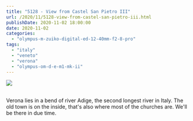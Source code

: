 ```yaml
---
title: "5128 - View from Castel San Pietro III"
url: /2020/11/5128-view-from-castel-san-pietro-iii.html
publishDate: 2020-11-02 18:00:00
date: 2020-11-02
categories: 
  - "olympus-m-zuiko-digital-ed-12-40mm-f2-8-pro"
tags: 
  - "italy"
  - "veneto"
  - "verona"
  - "olympus-om-d-e-m1-mk-ii"
---
```

<div class="container">
<div class="center"><a target="_blank" href="https://d25zfm9zpd7gm5.cloudfront.net/1200x1200/2018/20180911_132446_lr.jpg"><img class="webfeedsFeaturedVisual" src="https://d25zfm9zpd7gm5.cloudfront.net/0600x0600/2018/20180911_132446_lr.jpg" /></a></div>
</div>
<br />

Verona lies in a bend of river Adige, the second longest river in
Italy. The old town is on the inside, that's also where most of the
churches are. We'll be there in due time.